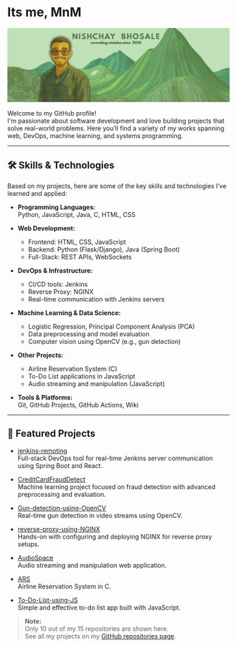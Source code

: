 # Its me, MnM

![My Image](github-profile-pic2.png)


Welcome to my GitHub profile!  
I'm passionate about software development and love building projects that solve real-world problems. Here you’ll find a variety of my works spanning web, DevOps, machine learning, and systems programming.

---

## 🛠️ Skills & Technologies

Based on my projects, here are some of the key skills and technologies I’ve learned and applied:

- **Programming Languages:**  
  Python, JavaScript, Java, C, HTML, CSS

- **Web Development:**  
  - Frontend: HTML, CSS, JavaScript  
  - Backend: Python (Flask/Django), Java (Spring Boot)  
  - Full-Stack: REST APIs, WebSockets

- **DevOps & Infrastructure:**  
  - CI/CD tools: Jenkins  
  - Reverse Proxy: NGINX  
  - Real-time communication with Jenkins servers

- **Machine Learning & Data Science:**  
  - Logistic Regression, Principal Component Analysis (PCA)  
  - Data preprocessing and model evaluation  
  - Computer vision using OpenCV (e.g., gun detection)

- **Other Projects:**  
  - Airline Reservation System (C)
  - To-Do List applications in JavaScript
  - Audio streaming and manipulation (JavaScript)

- **Tools & Platforms:**  
  Git, GitHub Projects, GitHub Actions, Wiki

---

## 📌 Featured Projects

- [jenkins-remoting](https://github.com/Nish909chay/jenkins-remoting)  
  Full-stack DevOps tool for real-time Jenkins server communication using Spring Boot and React.

- [CreditCardFraudDetect](https://github.com/Nish909chay/CreditCardFraudDetect)  
  Machine learning project focused on fraud detection with advanced preprocessing and evaluation.

- [Gun-detection-using-OpenCV](https://github.com/Nish909chay/Gun-detection-using-OpenCV)  
  Real-time gun detection in video streams using OpenCV.

- [reverse-proxy-using-NGINX](https://github.com/Nish909chay/reverse-proxy-using-NGINX)  
  Hands-on with configuring and deploying NGINX for reverse proxy setups.

- [AudioSpace](https://github.com/Nish909chay/AudioSpace)  
  Audio streaming and manipulation web application.

- [ARS](https://github.com/Nish909chay/ARS)  
  Airline Reservation System in C.

- [To-Do-List-using-JS](https://github.com/Nish909chay/To-Do-List-using-JS)  
  Simple and effective to-do list app built with JavaScript.

> **Note:**  
> Only 10 out of my 15 repositories are shown here.  
> See all my projects on my [GitHub repositories page](https://github.com/search?q=user%3ANish909chay&sort=updated&type=repositories).


